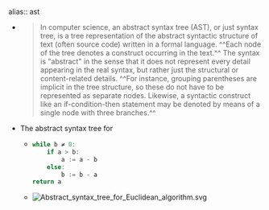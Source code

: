 alias:: ast

- >  In computer science, an abstract syntax tree (AST), or just syntax tree, is a tree representation of the abstract syntactic structure of text (often source code) written in a formal language. ^^Each node of the tree denotes a construct occurring in the text.^^
  The syntax is "abstract" in the sense that it does not represent every detail appearing in the real syntax, but rather just the structural or content-related details. ^^For instance, grouping parentheses are implicit in the tree structure, so these do not have to be represented as separate nodes. Likewise, a syntactic construct like an if-condition-then statement may be denoted by means of a single node with three branches.^^
- The abstract syntax tree for
	- ```C++
	  while b ≠ 0:
	      if a > b:
	          a := a - b
	      else:
	          b := b - a
	  return a
	  ```
	- ![Abstract_syntax_tree_for_Euclidean_algorithm.svg](../assets/Abstract_syntax_tree_for_Euclidean_algorithm_1646624115018_0.svg)